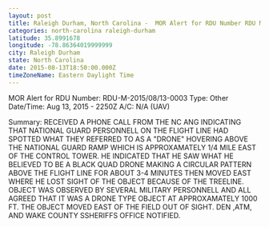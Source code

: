 ```yaml
---
layout: post
title: Raleigh Durham, North Carolina -  MOR Alert for RDU Number RDU M 2015 08 13 0003 Type Other Date
categories: north-carolina raleigh-durham
latitude: 35.8991678
longitude: -78.86364019999999
city: Raleigh Durham
state: North Carolina
date: 2015-08-13T18:50:00.000Z
timeZoneName: Eastern Daylight Time
---
```












MOR Alert for RDU
Number: RDU-M-2015/08/13-0003
Type: Other
Date/Time: Aug 13, 2015 - 2250Z
A/C: N/A (UAV)

Summary: RECEIVED A PHONE CALL FROM THE NC ANG INDICATING THAT NATIONAL GUARD PERSONNELL ON THE FLIGHT LINE HAD SPOTTED WHAT THEY REFERRED TO AS A "DRONE" HOVERING ABOVE THE NATIONAL GUARD RAMP WHICH IS APPROXAMATELY 1/4 MILE EAST OF THE CONTROL TOWER. HE INDICATED THAT HE SAW WHAT HE BELIEVED TO BE A BLACK QUAD DRONE MAKING A CIRCULAR PATTERN ABOVE THE FLIGHT LINE FOR ABOUT 3-4 MINUTES THEN MOVED EAST WHERE HE LOST SIGHT OF THE OBJECT BECAUSE OF THE TREELINE. OBJECT WAS OBSERVED BY SEVERAL MILITARY PERSONNELL AND ALL AGREED THAT IT WAS A DRONE TYPE OBJECT AT APPROXAMATELY 1000 FT. THE OBJECT MOVED EAST OF THE FIELD OUT OF SIGHT. DEN ,ATM, AND WAKE COUNTY SSHERIFFS OFFICE NOTIFIED. 
